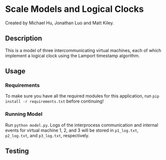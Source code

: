 # Scale Models and Logical Clocks #

Created by Michael Hu, Jonathan Luo and Matt Kiley.

## Description
This is a model of three intercommunicating virtual machines, each of which implement a logical clock using the Lamport timestamp algorithm.

## Usage

### Requirements
To make sure you have all the required modules for this application, run `pip install -r requirements.txt` before continuing!

### Running Model
Run `python model.py`. Logs of the interprocess communication and internal events for virtual machine 1, 2, and 3 will be stored in `p1_log.txt`, `p2_log.txt`, and `p3_log.txt`, respectively.

## Testing